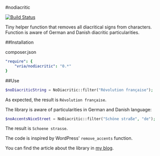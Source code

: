 #nodiacritic

[![Build Status](https://travis-ci.org/vria/nodiacritic.svg?branch=master)](https://travis-ci.org/vria/nodiacritic)

Tiny helper function that removes all diacritical signs from characters. Function is aware of German and Danish diacritic particularities.


##Installation

composer.json
```yml
"require": {
    "vria/nodiacritic": "0.*"
}
```

##Use

```php
$noDiacriticString = NoDiacritic::filter("Révolution française");
```

As expected, the result is `Révolution française`.

The library is aware of particularities in German and Danish language:

```php
$noAccentsNiceStreet = NoDiacritic::filter("Schöne straße", "de");
```

The result is `Schoene strasse`.

The code is inspired by WordPress' `remove_accents` function.

You can find the article about the library in [my blog](https://vria.eu/news/2016/4/24/library-and-symfony-bundle-to-remove-diacritic-signs-form-strings).